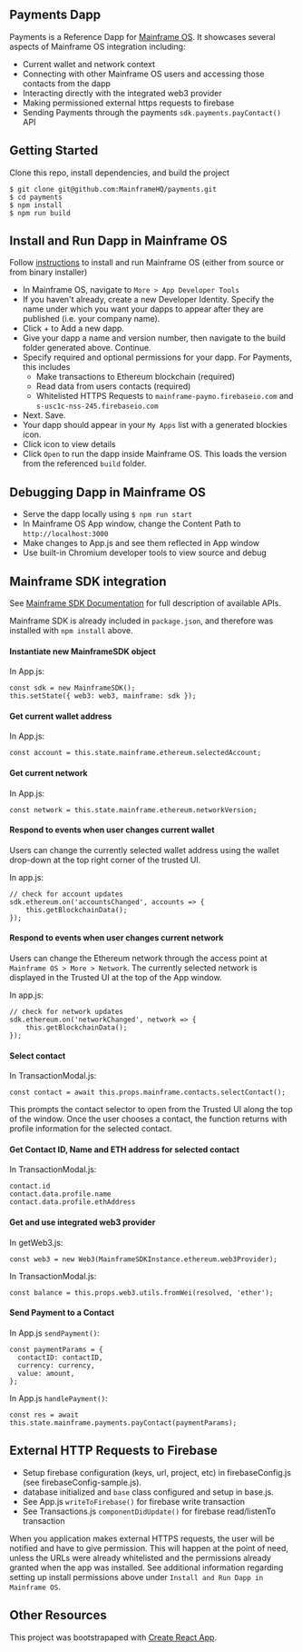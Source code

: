 ## Payments Dapp
Payments is a Reference Dapp for [Mainframe OS](https://github.com/MainframeHQ/mainframe-os).
It showcases several aspects of Mainframe OS integration including:
- Current wallet and network context
- Connecting with other Mainframe OS users and accessing those contacts from the dapp
- Interacting directly with the integrated web3 provider
- Making permissioned external https requests to firebase
- Sending Payments through the payments `sdk.payments.payContact()` API


## Getting Started

Clone this repo, install dependencies, and build the project

    $ git clone git@github.com:MainframeHQ/payments.git
    $ cd payments
    $ npm install
    $ npm run build

## Install and Run Dapp in Mainframe OS

Follow [instructions](http://docs.mainframe.com) to install and run Mainframe OS (either from source or from binary installer)

- In Mainframe OS, navigate to `More > App Developer Tools`
- If you haven't already, create a new Developer Identity. Specify the name under which you want your dapps to appear after they are published (i.e. your company name).
- Click + to Add a new dapp.
- Give your dapp a name and version number, then navigate to the build folder generated above. Continue.
- Specify required and optional permissions for your dapp. For Payments, this includes
    - Make transactions to Ethereum blockchain (required)
    - Read data from users contacts (required)
    - Whitelisted HTTPS Requests to `mainframe-paymo.firebaseio.com` and `s-usc1c-nss-245.firebaseio.com`
- Next. Save.
- Your dapp should appear in your `My Apps` list with a generated blockies icon.
- Click icon to view details
- Click `Open` to run the dapp inside Mainframe OS. This loads the version from the referenced `build` folder.

## Debugging Dapp in Mainframe OS
- Serve the dapp locally using `$ npm run start`
- In Mainframe OS App window, change the Content Path to `http://localhost:3000`
- Make changes to App.js and see them reflected in App window
- Use built-in Chromium developer tools to view source and debug


## Mainframe SDK integration
See [Mainframe SDK Documentation](https://docs.mainframe.com/docs/sdk) for full description of available APIs.

Mainframe SDK is already included in `package.json`, and therefore was installed with `npm install` above.

#### Instantiate new MainframeSDK object
In App.js:

    const sdk = new MainframeSDK();
    this.setState({ web3: web3, mainframe: sdk });


#### Get current wallet address

In App.js:

    const account = this.state.mainframe.ethereum.selectedAccount;

#### Get current network

In App.js:

    const network = this.state.mainframe.ethereum.networkVersion;


#### Respond to events when user changes current wallet
Users can change the currently selected wallet address using the wallet drop-down at the top right corner of the trusted UI.

In app.js:

    // check for account updates
    sdk.ethereum.on('accountsChanged', accounts => {
        this.getBlockchainData();
    });


#### Respond to events when user changes current network
Users can change the Ethereum network through the access point at `Mainframe OS > More > Network`.
The currently selected network is displayed in the Trusted UI at the top of the App window.

In app.js:

    // check for network updates
    sdk.ethereum.on('networkChanged', network => {
        this.getBlockchainData();
    });

#### Select contact
In TransactionModal.js:

    const contact = await this.props.mainframe.contacts.selectContact();
This prompts the contact selector to open from the Trusted UI along the top of the window.
Once the user chooses a contact, the function returns with profile information for the selected contact.

#### Get Contact ID, Name and ETH address for selected contact
In TransactionModal.js:

    contact.id
    contact.data.profile.name
    contact.data.profile.ethAddress

#### Get and use integrated web3 provider
In getWeb3.js:

    const web3 = new Web3(MainframeSDKInstance.ethereum.web3Provider);

In TransactionModal.js:

    const balance = this.props.web3.utils.fromWei(resolved, 'ether');


#### Send Payment to a Contact

In App.js `sendPayment()`:

    const paymentParams = {
      contactID: contactID,
      currency: currency,
      value: amount,
    };


In App.js `handlePayment()`:

    const res = await this.state.mainframe.payments.payContact(paymentParams);


## External HTTP Requests to Firebase
- Setup firebase configuration (keys, url, project, etc) in firebaseConfig.js (see firebaseConfig-sample.js).
- database initialized and `base` class configured and setup in base.js.
- See App.js `writeToFirebase()` for firebase write transaction
- See Transactions.js `componentDidUpdate()` for firebase read/listenTo transaction

When you application makes external HTTPS requests, the user will be notified and have to give permission. This will happen
at the point of need, unless the URLs were already whitelisted and the permissions already granted when the app was installed.
See additional information regarding setting up install permissions above under `Install and Run Dapp in Mainframe OS`.

## Other Resources
This project was bootstrapaped with [Create React App](create-react-app.md).

